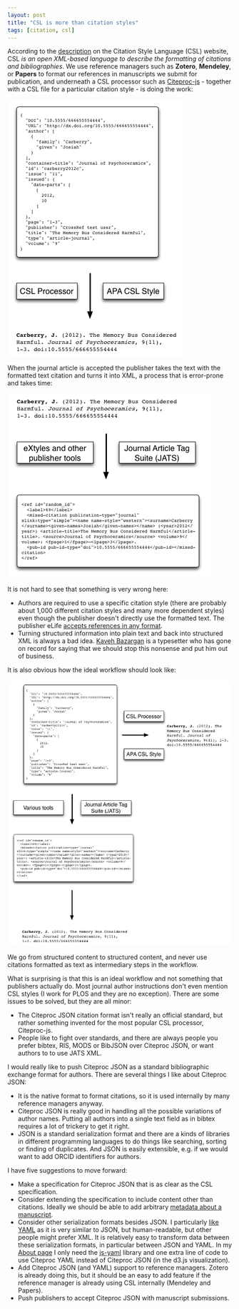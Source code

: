 ```yaml
---
layout: post
title: "CSL is more than citation styles"
tags: [citation, csl]
---
```

According to the [description](http://citationstyles.org) on the Citation Style Language (CSL) website, CSL *is an open XML-based language to describe the formatting of citations and bibliographies*. We use reference managers such as **Zotero**, **Mendeley**, or **Papers** to format our references in manuscripts we submit for publication, and underneath a CSL processor such as [Citeproc-js](https://bitbucket.org/fbennett/citeproc-js/wiki/Home) - together with a CSL file for a particular citation style - is doing the work:

![Citation processing during manuscript writing](/images/csl.png)

When the journal article is accepted the publisher takes the text with the formatted text citation and turns it into XML, a process that is error-prone and takes time:

![Citation processing by the publisher](/images/csl2.png)

It is not hard to see that something is very wrong here:

* Authors are required to use a specific citation style (there are probably about 1,000 different citation styles and many more dependent styles) even though the publisher doesn't directly use the formatted text. The publisher eLife [accepts references in any format](http://www.elifesciences.org/elife-references/).
* Turning structured information into plain text and back into structured XML is always a bad idea. [Kaveh Bazargan](http://twitter.com/kaveh1000) is a typesetter who has gone on record for saying that we should stop this nonsense and put him out of business.

It is also obvious how the ideal workflow should look like:

![Ideal workflow of citation processing](/images/csl3.png)

We go from structured content to structured content, and never use citations formatted as text as intermediary steps in the workflow.

What is surprising is that this is an ideal workflow and not something that publishers actually do. Most journal author instructions don't even mention CSL styles (I work for PLOS and they are no exception). There are some issues to be solved, but they are all minor:

* The Citeproc JSON citation format isn't really an official standard, but rather something invented for the most popular CSL processor, Citeproc-js.
* People like to fight over standards, and there are always people you prefer bibtex, RIS, MODS or BibJSON over Citeproc JSON, or want authors to to use JATS XML.

I would really like to push Citeproc JSON as a standard bibliographic exchange format for authors. There are several things I like about Citeproc JSON:

* It is the native format to format citations, so it is used internally by many reference managers anyway.
* Citeproc JSON is really good in handling all the possible variations of author names. Putting all authors into a single text field as in bibtex requires a lot of trickery to get it right.
* JSON is a standard serialization format and there are a kinds of libraries in different programming languages to do things like searching, sorting or finding of duplicates. And JSON is easily extensible, e.g. if we would want to add ORCID identifiers for authors.

I have five suggestions to move forward:

* Make a specification for Citeproc JSON that is as clear as the CSL specification.
* Consider extending the specification to include content other than citations. Ideally we should be able to add arbitrary [metadata about a manuscript](/2013/06/29/metadata-in-scholarly-markdown/).
* Consider other serialization formats besides JSON. I particularly [like YAML](/2013/07/30/citeproc-yaml-for-bibliographies/) as it is very similar to JSON, but human-readable, but other people might prefer XML. It is relatively easy to transform data between these serialization formats, in particular between JSON and YAML. In my [About page](/about.html) I only need the [js-yaml](https://github.com/nodeca/js-yaml) library and one extra line of code to use Citeproc YAML instead of Citeproc JSON (in the d3.js visualization).
* Add Citeproc JSON (and YAML) support to reference managers. Zotero is already doing this, but it should be an easy to add feature if the reference manager is already using CSL internally (Mendeley and Papers).
* Push publishers to accept Citeproc JSON with manuscript submissions.
